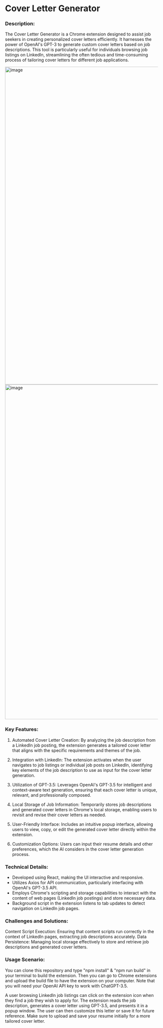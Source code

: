 # Cover Letter Generator

### Description:

The Cover Letter Generator is a Chrome extension designed to assist job seekers in creating personalized cover letters efficiently. It harnesses the power of OpenAI's GPT-3 to generate custom cover letters based on job descriptions. This tool is particularly useful for individuals browsing job listings on LinkedIn, streamlining the often tedious and time-consuming process of tailoring cover letters for different job applications.

<img width="1046" alt="image" src="https://github.com/abdulwahab04/OpenAIChromeExtension/assets/88958237/5b7bb5d9-127f-4750-9b90-ec8d9944a957">
<img width="1102" alt="image" src="https://github.com/abdulwahab04/OpenAIChromeExtension/assets/88958237/c193cafb-d457-494f-8bf6-80bf40a14882">

### Key Features:

1) Automated Cover Letter Creation: By analyzing the job description from a LinkedIn job posting, the extension generates a tailored cover letter that aligns with the specific requirements and themes of the job.

2) Integration with LinkedIn: The extension activates when the user navigates to job listings or individual job posts on LinkedIn, identifying key elements of the job description to use as input for the cover letter generation.

3) Utilization of GPT-3.5: Leverages OpenAI's GPT-3.5 for intelligent and context-aware text generation, ensuring that each cover letter is unique, relevant, and professionally composed.

4) Local Storage of Job Information: Temporarily stores job descriptions and generated cover letters in Chrome's local storage, enabling users to revisit and revise their cover letters as needed.

5) User-Friendly Interface: Includes an intuitive popup interface, allowing users to view, copy, or edit the generated cover letter directly within the extension.

6) Customization Options: Users can input their resume details and other preferences, which the AI considers in the cover letter generation process.

### Technical Details:

- Developed using React, making the UI interactive and responsive.
- Utilizes Axios for API communication, particularly interfacing with OpenAI's GPT-3.5 API.
- Employs Chrome's scripting and storage capabilities to interact with the content of web pages (LinkedIn job postings) and store necessary data.
- Background script in the extension listens to tab updates to detect navigation on LinkedIn job pages.

### Challenges and Solutions:

Content Script Execution: Ensuring that content scripts run correctly in the context of LinkedIn pages, extracting job descriptions accurately.
Data Persistence: Managing local storage effectively to store and retrieve job descriptions and generated cover letters.

### Usage Scenario:

You can clone this repository and type "npm install" & "npm run build" in your terminal to build the extension. Then you can go to Chrome extensions and upload the build file to have the extension on your computer. Note that you will need your OpenAI API key to work with ChatGPT-3.5.

A user browsing LinkedIn job listings can click on the extension icon when they find a job they wish to apply for. The extension reads the job description, generates a cover letter using GPT-3.5, and presents it in a popup window. The user can then customize this letter or save it for future reference. Make sure to upload and save your resume initially for a more tailored cover letter.
